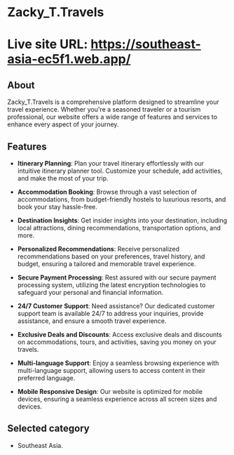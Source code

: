 # Zacky_T.Travels

# Live site URL: https://southeast-asia-ec5f1.web.app/

## About

Zacky_T.Travels is a comprehensive platform designed to streamline your travel experience. Whether you're a seasoned traveler or a tourism professional, our website offers a wide range of features and services to enhance every aspect of your journey.

## Features

- **Itinerary Planning**: Plan your travel itinerary effortlessly with our intuitive itinerary planner tool. Customize your schedule, add activities, and make the most of your trip.

- **Accommodation Booking**: Browse through a vast selection of accommodations, from budget-friendly hostels to luxurious resorts, and book your stay hassle-free.

- **Destination Insights**: Get insider insights into your destination, including local attractions, dining recommendations, transportation options, and more.

- **Personalized Recommendations**: Receive personalized recommendations based on your preferences, travel history, and budget, ensuring a tailored and memorable travel experience.

- **Secure Payment Processing**: Rest assured with our secure payment processing system, utilizing the latest encryption technologies to safeguard your personal and financial information.

- **24/7 Customer Support**: Need assistance? Our dedicated customer support team is available 24/7 to address your inquiries, provide assistance, and ensure a smooth travel experience.

- **Exclusive Deals and Discounts**: Access exclusive deals and discounts on accommodations, tours, and activities, saving you money on your travels.

- **Multi-language Support**: Enjoy a seamless browsing experience with multi-language support, allowing users to access content in their preferred language.

- **Mobile Responsive Design**: Our website is optimized for mobile devices, ensuring a seamless experience across all screen sizes and devices.

## Selected category

- Southeast Asia.
